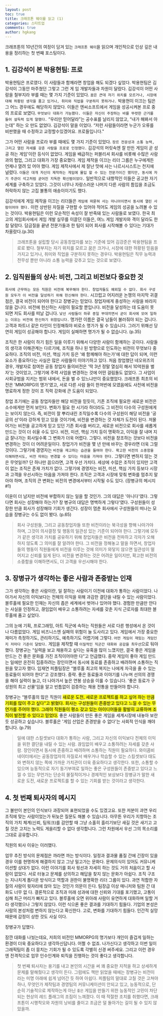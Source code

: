 ```yaml
---
layout: post
toc: true
title: 크래프톤 웨이를 읽고 (1)
categories: 스타트업
comments: true
author: hgkang
---
```


크래프톤의 10년간의 여정이 담겨 있는 `크래프톤 웨이`을 읽으며 개인적으로 인상 깊은 내용을 정리하는 첫 번째 포스팅이다.
<!--
[공학자/과학자/연구자를 위한 생존 전략 (1)][enough1] |
[공학자/과학자/연구자를 위한 생존 전략 (2)][enough2] |
[공학자/과학자/연구자를 위한 생존 전략 (3)][enough3] |
[공학자/과학자/연구자를 위한 생존 전략 (4)][enough4] |
-->
## 1. 김강석이 본 박용현팀: 프로

박용현팀은 프로였다. 이 사람들과 함께라면 창업을 해도 되겠다 싶었다. 박용현팀은 김강석이 그동안 마주쳤던 그렇고 그런 게 임 개발자들과 차원이 달랐다. 김강석이 어떤 사람을 철부지라 부를 때는 몇 가지 기준이 있었다. `꿈은 큰데 자기 위치를 모르거나, 시장에 대해 허황된 생각을 품고 있거나, 취미와 직업을 구분하지 못하거나.`
박용현이 이끄는 팀은 그 어느 경우에도 해당하지 않았다. 이들은 엔씨소프트에서 게임을 성공시켜본 프로 중의 프로로 보였다. `무엇보다 대화가 가능했다. 이들은 자신이 주장하는 바를 뚜렷한 근거를 들어 설득력 있게 말했다.` “우리만 믿어달라”는 공수표를 날리지 않았고, “내가 해봐서 아는데” 하는 오 만도 없었다. 김강석이 말을 이었다. “저런 사람들이라면 누군가 오류를 비판했을 때 수정하고 교정할수있겠어요. 프로들입니다."

그가 어떤 사람을 프로라 부를 때에도 몇 가지 기준이 있었다. `장르 전문성과 소통 능력, 그리고 열린 자세를 갖춘 사람을 프로로 인정했다.` 김강석의 머릿속엔 잘 만든 게임이 곧 성공 하는 게임'이란 등식이 없었다. 게임을 배급하는 퍼블리셔 회사를 비롯해 수많은 사람과의 협업, 그리고 대화가 가장 중요했다. 게임 제작을 이끄는 리더 그룹은 누구에게든 언제나 열려 있 어야 했다. 게임 제작사에서 제 잘난 맛에 사는 나르시시스트는 천지에 널렸다. `이들은 대개 자신이 제작하는 게임에 몰입 할 수 있는 전문가이긴 했지만, 동시에 자기 주관이 석고처럼 굳어진 지독한 확신범이었다.` 일반적으로 내향적인 이들은 공고한 자기 세계를 구축하고 있었다. 그것이 너무나 자랑스러운 나머지 다른 사람의 틈입을 조금도 허락하지 않는 고집 불통의 애송이이기도 했다.

김강석에게 게임 제작을 이끄는 리더들은 `게임에 파묻혀 사는 마니아이면서 동시에 열린 사람이어야 했다.` 이런 상반된 자질을 구현할 수 있어야 적어도 게임의 성공을 노려볼 수 있 는 것이다. 박용현팀은 이런 모순적인 속성이 잘 반죽돼 있는 사람들로 보였다. 한국 최고의 게임회사에서 게임 개발 실무를 이끌던 이들은, 여느 게임 개발자와 격이 달라도 한참 달랐다. 담금질을 끝낸 전문가들과 한 팀이 되어 회사를 시작해볼 수 있다는 기대가 차올랐다.(p.30)

> 크래프톤을 설립할 당시 공동창업자를 보는 기준에 있어 김강준은 박용현팀을 프로로 봤다. 철부지는 자기 위치를 모르고 꿈은 크거나, 시장에 대한 허황된 믿음을 가지고 있거나, 취미와 직업을 구분하지 못하는 경우다. 박용현팀은 직무 능력과 전무성 뿐만 아니라 소통 능력을 갖추고 있는 것으로 보였다. 

## 2. 임직원들의 상사: 비전, 그리고 비전보다 중요한 것

`회사에 근무하는 모든 직원은 비전에 복무해야 한다. 창업자들도 예외일 수 없다. 회사 구성원 모두가 이 비전을 달성하기 위해 헌신해야 한다.` 시끄럽고 어지러운 논쟁의 마지막 귀결점은, 결국 비전이 되어야 한다고 장병규는 믿었다.
창업자에게 충성하는 사람을 바라지 않을 겁니다. 비전에 헌신하는 사람이 필요할 뿐입니다. 비전을 달성하는 데 도움이 못 되면 저도 회사를 떠날 겁니다. `낯선 사람들이 하루 종일 부대끼면서 굳이 회사에 모여 일하는 이유는 비전에 헌신하기 위함입니다.` 명가란 이름은 결국 남들이 불러줘야 되는 겁니다. 고객과 파트너 같은 타인이 인정해줘야 비로소 명가가 될 수 있습니다. 그러기 위해선 당연히 게임이 성공해야 합니다. 게임이 실패하면 명가가 될 수 없습니다. (p.35)

조직은 한 사람이 하기 힘든 일을 이루기 위해서 다양한 사람이 함께하는 곳이다. 사람들의 생각과 이해관계는 다르기에, 조직을 하나 된 방향으로 인도하는 비전이 무엇보다 중요하다. 조직의 비전, 미션, 핵심 가치 등은 '왜 함께해야 하는가'에 대한 답이 되며, 이런 요소가 중요하다는 사실은 많은 사람들이 이야기하고 있다. 처음 창업했던 네오위즈의 경우, 개발자로 참여한 공동 창업자 들의비전은 '딱 3년 정말 열심히 해서 10억원을 벌자'는 것이었고, 그렇기에 주력 사업을 변경하는 것에 어떤 걸림돌도 없었다. 그 사업이 사회규범을 지키는 범위 내에서, 돈을 벌 수 있느냐만이 중요했었다.
크래프톤 최초의 비전은 'MMORPG의 명가'였고, 서로 다른 사람 들이 한꺼번에 모였음에도 사전에 비전을 명료하게 정한 것이 조 직력 강화에 큰 도움이 되었다.

창업 초기에는 공동 창업자들만 해당 비전을 믿듯이, 기존 조직에 필요한 새로운 비전은 소수에게만 먼저 보인다. 변화가 필요 한 시기라 하더라도 그 비전이 다수의 구성원에게는 보이지 않는다. 즉, 비전이 잘 뿌리내린 조직일수록 다수의 구성원이 해당 비전을 '공공의 선'이라 강하게 믿고 있을 것이기에, 비전을 변경하는 것 자체가 도전이 된다.
저물어가는 비전을 공고하게 믿고 있던 기존 회사를 버리고, 새로운 비전으로 회사를 새롭게 만드는 것이 더 쉬울 수도 있다. 비전, 미션, 핵심 가치 등이 명확하고, 이익을 잘 내며 지금 잘나가는 회사일수록 그 변화가 더욱 어렵다.
그렇다. 비전을 창조하는 것보다 비전을 변경하는 것이 더 어려운일이다. 창업가가 비전을 몇 년 만에 바꾸는 경우라면 더욱 그럴 것이다. 그렇기에 경영자는 `비전을 재고하는 습관을 들여야 한다. 확고한 비전의 소중함을 이해하면서도, 비전 따위는 변경할 수 있다는 마음을 가져야 한다.`
그렇다면 변하지 않는 것은 무엇일까? 단 하나만 꼽으라면, 고객 우선 가치다. 세상에 수많은 조직이 있지만 고객이 없는 조직은 존재 가치가 없다. 그렇기에 경영자는 비전, 미션, 핵심 가치 등보다 시장과 고객을 우선시하는 마음을 가져야 한다. 조직은 고객과 시장에 맞춰 변화를 멈추지 말아야 하며, 조직의 큰 변화는 비전의 변경에서부터 시작될 수도 있다. (장병규의 메시지 #1)

이윤이 더 남지만 비전에 부합하지 않는 일을 할 것인가. 그의 대답은 '아니다'였다. 그렇다면 회사는 성장해야 하는가? 장 병규의 대답은 명백하게 그렇다'였다. 구성원들이 성장한 만큼 회사가 성장해야 기회가 생긴다. 성장이 멈춘 회사에서 구성원들이 떠나는 모습을 장병규는 수도 없이 봤다. (p.65)

> 회사 구성원들, 그리고 공동창업자들 또한 비전이라는 북극성을 향해 나아가야 하며, 그것이 의사결정 및 행동의 일관성 있는 기준이 되어야 한다. 그렇기에 모두가 같은 생각과 가치를 공유하기 위해 창업자들은 비전을 전파하고 각자가 오해하지 않도록 그 의미를 잘 알려야 한다. 그 비전을 정해놓고 말을 하면서, 창업자들의 행동이 직원들에게 비전을 이루는 것에 의미가 와닿지 않으면 일관성이 떨어지고 신뢰를 잃게 된다. 비전을 변경하는 것은 어려운 일이지만, 확고한 비전의 소중함을 이해하면서도, 더 고객을 우선시해야 한다.

## 3. 장병규가 생각하는 좋은 사람과 존중받는 인재

그가 생각하는 좋은 사람이란, 일 잘하는 사람이기 이전에 대화가 통하는 사람이었다. 나아가서 자신의 이익보다는 전체의 이익을 위해 과감한 결단을 내릴 수 있는 사람이었다. 블루홀에 필요한 인재는 자신의 좁은 세계에서 벗어나 있어야 했다. 경험한 만큼만 안다는 사실을 인정하고, 끊임없이 배우고 소통하려는 자세를 갖춘 지식 근로자를 최대한 블루홀에 품고 싶었다.

그의 눈에 기획, 프로그래밍, 아트 직군에 속하는 직원들은 서로 다른 행성에서 온 것이나 다름없었다. 게임 비즈니스엔 실패의 위험이 늘 도사리고 있다. 게임에서 가장 중요한 재미가 측정하기도, 관리하기도, 예측하기도 어렵기에 그렇다. `어떤 게임이 재밌는 게임인지 저마다 기준이 달랐다.` 게임을 제작할 때 `이질적인 직군간 대화와 공감을 최우선`으로 둬야했다. 장병규는 “실력을 보고 채용하고 싶다는 유혹을 많이 느꼈지만, 결국 좋은 게임을 만드는 건 좋은 문화를 가진 조직이어야한 다"고 언급했다. 중략  게임이 좋아 게임 만드는 일에만 온전히 집중하려는 장인이면서 동시에 동료를 존중하고 배려하며 소통하는 직원을 맞고자 했다. 임재연 피플팀장은 “블루홀 최고의 복지는 나에게 자극을 줄 수 있는 동료들이 되어야 한다"고 강조했다. 중략. 좋은 동료들과 이야기를 나누며 선의의 경쟁을 해야 실력이 늘고, 더 나아가서 높은 연봉 상승을 이룰 수 있습니다. '좋은 동료가 구성원의 최고 선물'임을 알고 빈틈없이 검증하는 채용 전통을 만들어야 합니다.

장병규는 “블루홀의 많은 직원이 <mark>새로운 도전, 새로운 프로젝트를 하고 싶어 하는 만큼 기회를 많이 주고 싶다"고 밝혔다. 회사는 구성원들이 존중받고 있다고 느낄 수 있는 무언가를 주어야 했다. 그래야 직원들이 평소 갖고 있는 아이디어들을 활발히 교류하며 조직이 발전할 수 있다고 믿었다.</mark>
좋은 사람들이 만든 좋은 게임을 세계시장에 내놓아 보란 듯 성공하고 싶습니다. 블루홀은 '게임 산업은 존경받을 수 없다'는 사회적 인식을 깨야합니다. (p.79)

> 일에 대한 스킬셋보다 대화가 통하는 사람, 그리고 자신의 이익보다 전체의 이익을 위한 결단을 내릴 수 있는 사람. 끊임없이 배우고 소통하려는 자세를 갖춘 사람. 장인이면서 동시에 존중하고 배려하며 소통하는 직원이 필요하다. 와이콤비네이터에서는 공동창업자의 자질로서 배우거나 학습할 수 있는 스킬셋보다 태도와 변하지 않는 쪽에 가까운 가치관이 더욱 중요하다고 생각한다.
> 또한, 소통할 수 있으며 능동적으로 자기 동기부여로 일하는 좋은 구성원들이 존중받고 있다고 느낄 수 있는 무언가는 단순히 물질적이거나 경제적인 보상보다 장병규가 말한 새로운 도전, 새로운 프로젝트를 할 수 있는 기회를 받는 것이라고 생각한다.

## 4. 첫 번째 퇴사자의 메시지

그 불만이 본인의 인식보다 과장되어 표현되었을 수도 있겠고요. 또한 저분이 과연 우리 조직에 맞는 사람이었는가 뒤늦은 질문도 해볼 수 있습니다.
아무튼 우리가 지향하는 조직의 가치 체계(신뢰, 팀워크)를 감안할 때 그냥 소홀히 흘리기보단 새길 것은 새기고 고칠 것은 고치는 노력도 게을리할 수 없다 생각합니다. 그런 차원에서 우선 그의 목소리를 그대로 공유합니다.

직원의 퇴사 이유는 이러했다.

업무 추진 방식의 문제점은 까라면 까는 방식이다. 일정과 결과물 품질 간에 긴장이 있을 경우 이를 현명하게 해결하지 않고 그냥 밀고가는 문화다. 문제의식이 있어도 커뮤니케이션할 상대가 없다. 이런
이야기를 회사 윗선과 자세히 하는 것도 거의 처음이고 할 사람이 없었다. 서로 터놓고 문제를 상의하고 해답을 찾지 않는 문화가 아쉽다.
조직 구조는 지나치게 톱다운 방식이고 역할과 권한이 불명확한 리더 그룹이 있다. 과연 적합한 자질의 사람이 윗자리에 앉아 있는 것인가 의문이 든다. 팀장급 이상 매니저와 팀원 간 대화도 너무 없
다. 결론적으로 조직과 미래 성과에 대한 신뢰와 기대를 포기했고, 고통이 심해 최근 머리가 빠지고 있다. 블루홀에 오면 위아래 사람이 유연하게 대화하며 일할 거라 생각했으나 그렇지 않았다. 이런 식으론 좋은 결과를 기대하기 힘들다.
기업의 본성은 사람의 본성처럼 변하지 않는다고 확신한다. 고로, 변화를 기대하기 힘들다. 인간적 실망 때문에 감정이 상한 것도 사실 이다.

장병규가 답했다.

잠깐 대화를 나눴는데요, 저희의 비전인 MMORPG의 명가보다 개인이 즐겁게 일하는 환경이 더욱 중요하다고 생각하신답니다. 어쩔 수 없죠. 나가신다고 생각하고 이번 일이 그래픽팀이 좀 더 뭉치는 기회가 될 수 있도록 각별히 신경 써주세요. 그리고 이런 경우엔 전격적으로 업무 인수인계와 퇴직을 진행하는 것이 좋다고 생각합니다.

> 첫 번째 퇴사자는 용기를 내고 본인의 시간을 써 꽤 중요한 지적을 하고 상세하게 문제를 말해줬다고 생각이 든다. 그럼에도 책만 읽었을 때에는 장병규는 비전이라는 미명 아래에 쉽게 넘어간 듯 하여 아쉽다. 피플팀의 말대로 고칠 것은 고쳐야 하나, 무엇인가 제작팀과 경영팀의 커뮤니케이션이 안되고 있고, 능동적으로, 단순히 기술적으로 제작하는게 아닌 `좋은` 게임을 만들기 위한 능동적인 고민이 차단되는 현상의 레드 플래그의 조짐이 느껴졌다. 이 때 적절한 조치를 취했다면, 크래프톤이 시행착오와 자원의 낭비를 줄이고 조금은 덜 돌아가는 길이 될 수 있지 않았을까.

<!--
[enough1]: https://honggkang.github.io/%EC%97%B0%EA%B5%AC/2021/10/09/phd-is-not-enough1.html
[enough2]: https://honggkang.github.io/%EC%97%B0%EA%B5%AC/2021/10/11/phd-is-not-enough2.html
[enough3]: https://honggkang.github.io/%EC%97%B0%EA%B5%AC/2021/10/15/phd-is-not-enough3.html
[enough4]: https://honggkang.github.io/%EC%97%B0%EA%B5%AC/2021/10/17/phd-is-not-enough4.html
-->
